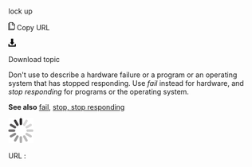 # 

lock up

![Copy URL](media/lock-up/Copy.png)
Copy URL

![Download](media/lock-up/Download.png)

Download topic

Don't use to describe a hardware failure or a program or an operating system that has stopped responding. Use *fail* instead for hardware, and *stop responding* for programs or the operating system.

**See also** [fail](https://worldready.cloudapp.net/Styleguide/Read?id=2700&topicid=33728), [stop, stop responding](https://worldready.cloudapp.net/Styleguide/Read?id=2700&topicid=35398)

![In progress](media/lock-up/activity-large.gif)

URL :
